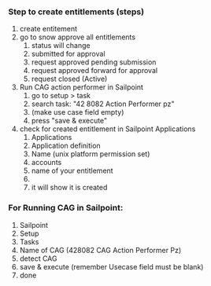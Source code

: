 ### Step to create entitlements (steps)
1. create entitement
2. go to snow approve all entitlements 
	1. status will change
	2. submitted for approval
	3. request approved pending submission
	4. request approved forward for approval
	5. request closed (Active)
3. Run CAG action performer in Sailpoint     
	1. go to setup > task
	2. search task: "42 8082 Action Performer pz"
	3. (make use case field empty) 
	4. press "save & execute"
4. check for created entitlement in Sailpoint Applications
	1. Applications
	2. Application definition
	3. Name (unix platform permission set)
	4. accounts
	5. name of your entitlement
	6. 
	7. it will show it is created

### For Running CAG in Sailpoint:
1. Sailpoint
2. Setup
3. Tasks
4. Name of CAG (428082 CAG Action Performer Pz)
5. detect CAG
6. save & execute (remember Usecase field must be blank)
7. done



	 
 
 
 
 
 